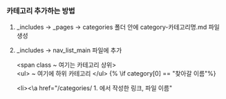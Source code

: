 ### 카테고리 추가하는 방법  

1. \_includes -> _pages -> categories 폴더 안에 category\-카테고리명\.md 파일 생성

2. \_includes -> nav\_list\_main 파일에 추가  
    
    \<span class ~ 여기는 카테고리 상위\>  
    \<ul\> ~ 여기에 하위 카테고리 </ul\> 
    \{\% \if category[0] \== "찾아갈 이름"\%\}  

    \<li\>\<\a href=\"/categories/ 1. 에서 작성한 링크, 파일 이름\"  